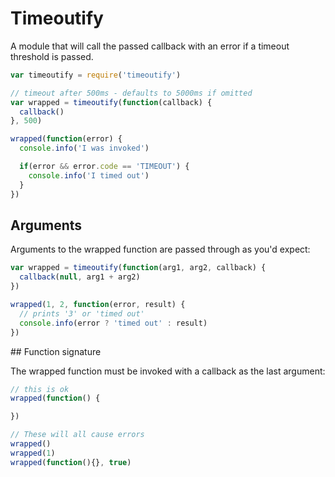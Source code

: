 # Timeoutify

A module that will call the passed callback with an error if a timeout threshold is passed.

```javascript
var timeoutify = require('timeoutify')

// timeout after 500ms - defaults to 5000ms if omitted
var wrapped = timeoutify(function(callback) {
  callback()
}, 500)

wrapped(function(error) {
  console.info('I was invoked')

  if(error && error.code == 'TIMEOUT') {
    console.info('I timed out')
  }
})
```

## Arguments

Arguments to the wrapped function are passed through as you'd expect:

```javascript
var wrapped = timeoutify(function(arg1, arg2, callback) {
  callback(null, arg1 + arg2)
})

wrapped(1, 2, function(error, result) {
  // prints '3' or 'timed out'
  console.info(error ? 'timed out' : result)
})
```

## Function signature

The wrapped function must be invoked with a callback as the last argument:

```javascript
// this is ok
wrapped(function() {

})

// These will all cause errors
wrapped()
wrapped(1)
wrapped(function(){}, true)
```
